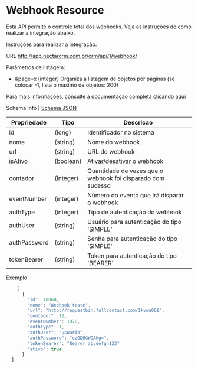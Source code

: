 # Webhook Resource

Esta API permite o controle total dos webhooks. Veja as instruções de como realizar a integração abaixo.

Instruções para realizar a integração:

URL
http://app.nectarcrm.com.br/crm/api/1/webhook/

Parâmetros de listagem:
* &page=x (integer) Organiza a listagem de objetos por páginas (se colocar -1, lista o máximo de objetos: 200)

[Para mais informações, consulte a documentação completa clicando aqui](http://docs.nectarcrm.apiary.io)

Schema Info | [Schema JSON](schema.json)

Propriedade | Tipo | Descricao
------------ | ------------- | -------------
id | (long) | Identificador no sistema
nome | (string) | Nome do webhook
url | (string) | URL do webhook
isAtivo | (boolean) | Ativar/desativar o webhook
contador | (integer) | Quantidade de vezes que o webhook foi disparado com sucesso
eventNumber | (integer) | Número do evento que irá disparar o webhook
authType | (integer) | Tipo de autenticação do webhook
authUser | (string) | Usuário para autenticação do tipo 'SIMPLE'
authPassword | (string) | Senha para autenticação do tipo 'SIMPLE'
tokenBearer | (string) | Token para autenticação do tipo 'BEARER'

Exemplo
```js
    [
      {
        "id": 10060,
        "nome": "Webhook teste",
        "url": "http://requestbin.fullcontact.com/1kvwu001",
        "contador": 12,
        "eventNumber": 1070,
        "authType": 1,
        "authUser": "usuario",
        "authPassword": "czODHGW9Akg=",
        "tokenBearer": "Bearer abcdefgh123"
        "ativo": true
      }
  ]
```